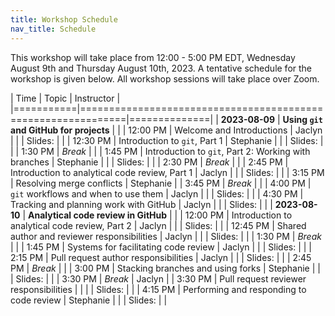 ```yaml
---
title: Workshop Schedule
nav_title: Schedule
---
```


This workshop will take place from 12:00 - 5:00 PM EDT, Wednesday August 9th and Thursday August 10th, 2023.
A tentative schedule for the workshop is given below.
All workshop sessions will take place over Zoom.


| Time      | Topic                                                        | Instructor   |
|===========|==============================================================|==============|
| **2023-08-09**  | **Using `git` and GitHub for projects**                |              |
| 12:00 PM        | Welcome and Introductions                              | Jaclyn       |
|                 | Slides:                                                |              |
| 12:30 PM        | Introduction to `git`, Part 1                          | Stephanie    |
|                 | Slides:                                                |              |
| 1:30 PM         | _Break_                                                |              |
| 1:45 PM         | Introduction to `git`, Part 2: Working with branches   | Stephanie    |
|                 | Slides:                                                |              |
| 2:30 PM         | _Break_                                                |              |
| 2:45 PM         | Introduction to analytical code review, Part 1         | Jaclyn       |
|                 | Slides:                                                |              |
| 3:15 PM         | Resolving merge conflicts                              | Stephanie     |
| 3:45 PM         | _Break_                                                |              |
| 4:00 PM         | `git` workflows and when to use them                   | Jaclyn       |
|                 | Slides:                                                |              |
| 4:30 PM         | Tracking and planning work with GitHub                 | Jaclyn       |
|                 | Slides:                                                |              |
| **2023-08-10**  |  **Analytical code review in GitHub**                  |              |
| 12:00 PM        | Introduction to analytical code review, Part 2         | Jaclyn       |
|                 | Slides:                                                |              |
| 12:45 PM        | Shared author and reviewer responsibilities            | Jaclyn       |
|                 | Slides:                                                |              |
| 1:30 PM         | _Break_                                                |              |
| 1:45 PM         | Systems for facilitating code review                   | Jaclyn       |
|                 | Slides:                                                |              |
| 2:15 PM         | Pull request author responsibilities                   | Jaclyn       |
|                 | Slides:                                                |              |
| 2:45 PM         | _Break_                                                |              |
| 3:00 PM         | Stacking branches and using forks                      | Stephanie    |
|                 | Slides:                                                |              |
| 3:30 PM         | _Break_                                                | Jaclyn       |
| 3:30 PM         | Pull request reviewer responsibilities                 |              |
|                 | Slides:                                                |              |
| 4:15 PM         | Performing and responding to code review               | Stephanie    |
|                 | Slides:                                                |              |

